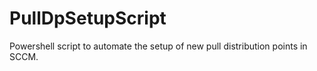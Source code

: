 # PullDpSetupScript
Powershell script to automate the setup of new pull distribution points in SCCM.
